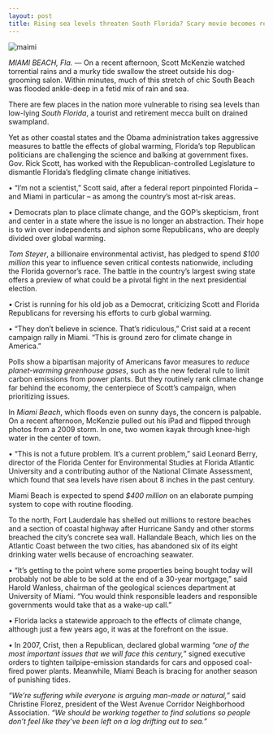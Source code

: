```yaml
---
layout: post
title: Rising sea levels threaten South Florida? Scary movie becomes reality.
---
```

![maimi](http://www.pbs.org/newshour/wp-content/uploads/2014/06/495454545-1024x631.jpg)

_MIAMI BEACH, Fla._ — On a recent afternoon, Scott McKenzie watched torrential rains and a murky tide swallow the street outside his dog-grooming salon. Within minutes, much of this stretch of chic South Beach was flooded ankle-deep in a fetid mix of rain and sea.

There are few places in the nation more vulnerable to rising sea levels than low-lying _South Florida_, a tourist and retirement mecca built on drained swampland.

Yet as other coastal states and the Obama administration takes aggressive measures to battle the effects of global warming, Florida’s top Republican politicians are challenging the science and balking at government fixes.
Gov. Rick Scott, has worked with the Republican-controlled Legislature to dismantle Florida’s fledgling climate change initiatives.

•	“I’m not a scientist,” Scott said, after a federal report pinpointed Florida – and Miami in particular – as among the country’s most at-risk areas.

•	Democrats plan to place climate change, and the GOP’s skepticism, front and center in a state where the issue is no longer an abstraction. Their hope is to win over independents and siphon some Republicans, who are deeply divided over global warming. 

_Tom Steyer_, a billionaire environmental activist, has pledged to spend _$100 million_ this year to influence seven critical contests nationwide, including the Florida governor’s race.
The battle in the country’s largest swing state offers a preview of what could be a pivotal fight in the next presidential election.

•	Crist is running for his old job as a Democrat, criticizing Scott and Florida Republicans for reversing his efforts to curb global warming.

•	“They don’t believe in science. That’s ridiculous,” Crist said at a recent campaign rally in Miami. “This is ground zero for climate change in America.”

Polls show a bipartisan majority of Americans favor measures to _reduce planet-warming greenhouse gases_, such as the new federal rule to limit carbon emissions from power plants. But they routinely rank climate change far behind the economy, the centerpiece of Scott’s campaign, when prioritizing issues.

In _Miami Beach_, which floods even on sunny days, the concern is palpable. On a recent afternoon, McKenzie pulled out his iPad and flipped through photos from a 2009 storm. In one, two women kayak through knee-high water in the center of town.

•	“This is not a future problem. It’s a current problem,” said Leonard Berry, director of the Florida Center for Environmental Studies at Florida Atlantic University and a contributing author of the National Climate Assessment, which found that sea levels have risen about 8 inches in the past century.

Miami Beach is expected to spend _$400 million_ on an elaborate pumping system to cope with routine flooding. 

To the north, Fort Lauderdale has shelled out millions to restore beaches and a section of coastal highway after Hurricane Sandy and other storms breached the city’s concrete sea wall. Hallandale Beach, which lies on the Atlantic Coast between the two cities, has abandoned six of its eight drinking water wells because of encroaching seawater.

•	“It’s getting to the point where some properties being bought today will probably not be able to be sold at the end of a 30-year mortgage,” said Harold Wanless, chairman of the geological sciences department at University of Miami. “You would think responsible leaders and responsible governments would take that as a wake-up call.”

•	Florida lacks a statewide approach to the effects of climate change, although just a few years ago, it was at the forefront on the issue.


•	In 2007, Crist, then a Republican, declared global warming _“one of the most important issues that we will face this century,_” signed executive orders to tighten tailpipe-emission standards for cars and opposed coal-fired power plants.
Meanwhile, Miami Beach is bracing for another season of punishing tides.

_“We’re suffering while everyone is arguing man-made or natural,”_ said Christine Florez, president of the West Avenue Corridor Neighborhood Association. _“We should be working together to find solutions so people don’t feel like they’ve been left on a log drifting out to sea.”_

